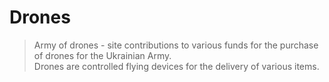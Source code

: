 # Drones
> Army of drones - site contributions to various funds for the purchase of drones for the Ukrainian Army.<br/>
> Drones are controlled flying devices for the delivery of various items.
